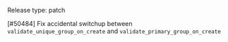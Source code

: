 Release type: patch

[#50484] Fix accidental switchup between `validate_unique_group_on_create` and `validate_primary_group_on_create`
